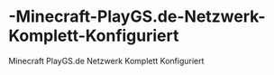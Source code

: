 # -Minecraft-PlayGS.de-Netzwerk-Komplett-Konfiguriert
 Minecraft PlayGS.de Netzwerk Komplett Konfiguriert
